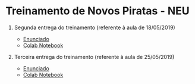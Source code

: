 # Treinamento de Novos Piratas - NEU

1. Segunda entrega do treinamento (referente à aula de 18/05/2019)
    * [Enunciado](https://docs.google.com/document/d/1cqIco1fDHVvwEJpypAO6N6Lf-H5eoiM8gh5u0IMZA6s/edit "Enunciado")
    * [Colab Notebook](https://colab.research.google.com/github/thais-hanashiro/novos-piratas/blob/master/THAIS_HANASHIRO_ENTREGA2.ipynb "2ª entrega")
 
 2. Terceira entrega do treinamento (referente à aula de 25/05/2019)
    * [Enunciado](https://docs.google.com/document/d/1IXsnsZXDNtEKGJfZYacjWevlWr-W9feU60jrXL6E78Y/edit "Enunciado")
    * [Colab Notebook](https://colab.research.google.com/github/thais-hanashiro/novos-piratas/blob/master/THAIS_HANASHIRO_ENTREGA3.ipynb "3ª entrega")
